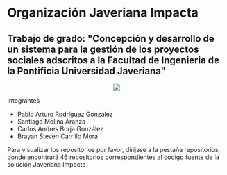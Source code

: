 # Organización Javeriana Impacta
## Trabajo de grado: "Concepción y desarrollo de un sistema para la gestión de los proyectos sociales adscritos a la Facultad de Ingenieria de la Pontificia Universidad Javeriana"

<center><img src="https://avatars.githubusercontent.com/u/158785738?s=400&u=a1c1a63616e36df491de0e934bbe6f119f15c11e&v=4"></center>

Integrantes
- Pablo Arturo Rodríguez González
- Santiago Molina Aranza
- Carlos Andres Borja González
- Brayan Steven Carrillo Mora

Para visualizar los repositorios por favor, dirijase a la pestaña repositorios, donde encontrará 46 repositorios correspondientes al codigo fuente de la solución Javeriana Impacta
